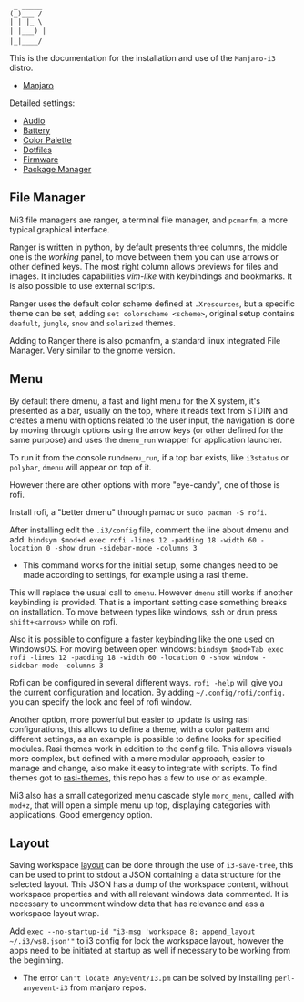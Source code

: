 ```
 _ _____  
(_)___ / 
| | |_ \ 
| |___) | 
|_|____/  

```
This is the documentation for the installation and use of the `Manjaro-i3` distro.
* [Manjaro](MANJARO.md)

Detailed settings:

* [Audio](WIP/AUDIO.md)
* [Battery](BATTERY.md)
* [Color Palette](COLOR-PALETTE.md)
* [Dotfiles](DOTFILES.md)
* [Firmware](FIRMWARE.md)
* [Package Manager](PACMAN.md)

## File Manager
Mi3 file managers are ranger, a terminal file manager, and `pcmanfm`, a more typical graphical interface.

Ranger is written in python, by default presents three columns, the middle one is the *working* panel, to move between them you can use arrows or other defined keys. The most right column allows previews for files and images. It includes capabilities *vim-like* with keybindings and bookmarks. It is also possible to use external scripts. 

Ranger uses the default color scheme defined at `.Xresources`, but a specific theme can be set, adding `set colorscheme <scheme>`, original setup contains `deafult`, `jungle`, `snow` and `solarized` themes.
 
Adding to Ranger there is also pcmanfm, a standard linux integrated File Manager. Very similar to the gnome version.

## Menu
By default there dmenu, a fast and light menu for the X system, it's presented as a bar, usually on the top, where it reads text from STDIN and creates a menu with options related to the user input, the navigation is done by moving through options using the arrow keys (or other defined for the same purpose) and uses the `dmenu_run` wrapper for application launcher.

To run it from the console run`dmenu_run`, if a top bar exists, like `i3status` or `polybar`, `dmenu` will appear on top of it.

However there are other options with more "eye-candy", one of those is rofi.

Install rofi, a "better dmenu" through pamac or `sudo pacman -S rofi`.

After installing edit the `.i3/config` file, comment the line about dmenu and add:
`bindsym $mod+d exec rofi -lines 12 -padding 18 -width 60 -location 0 -show drun -sidebar-mode -columns 3`
* This command works for the initial setup, some changes need to be made according to settings, for example using a rasi theme.

This will replace the usual call to `dmenu`. However `dmenu` still works if another keybinding is provided. That is a important setting case something breaks on installation.
To move between types like windows, ssh or drun press `shift+<arrows>` while on rofi.

Also it is possible to configure a faster keybinding like the one used on WindowsOS. For moving between open windows: 
`bindsym $mod+Tab exec rofi -lines 12 -padding 18 -width 60 -location 0 -show window -sidebar-mode -columns 3`

Rofi can be configured in several different ways.
`rofi -help` will give you the current configuration and location.
By adding `~/.config/rofi/config.` you can specify the look and feel of rofi window.

Another option, more powerful but easier to update is using rasi configurations, this allows to define a theme, with a color pattern and different settings, as an example is possible to define looks for specified modules.
Rasi themes work in addition to the config file.
This allows visuals more complex, but defined with a more modular approach, easier to manage and change, also make it easy to integrate with scripts. 
To find themes got to [rasi-themes](https://github.com/davatorium/rofi-themes), this repo has a few to use or as example.

Mi3 also has a small categorized menu cascade style `morc_menu`, called with `mod+z`, that will open a simple menu up top, displaying categories with applications. Good emergency option.

## Layout
Saving workspace [layout](https://i3wm.org/docs/layout-saving.html) can be done through the use of `i3-save-tree`, this can be used to print to stdout a JSON containing a data structure for the selected layout. 
This JSON has a dump of the workspace content, without workspace properties and with all relevant windows data commented. It is necessary to uncomment window data that has relevance and ass a workspace layout wrap.

Add `exec --no-startup-id "i3-msg 'workspace 8; append_layout ~/.i3/ws8.json'"` to i3 config for lock the workspace layout, however the apps need to be initiated at startup as well if necessary to be working from the beginning.

* The error `Can't locate AnyEvent/I3.pm` can be solved by installing `perl-anyevent-i3` from manjaro repos.
